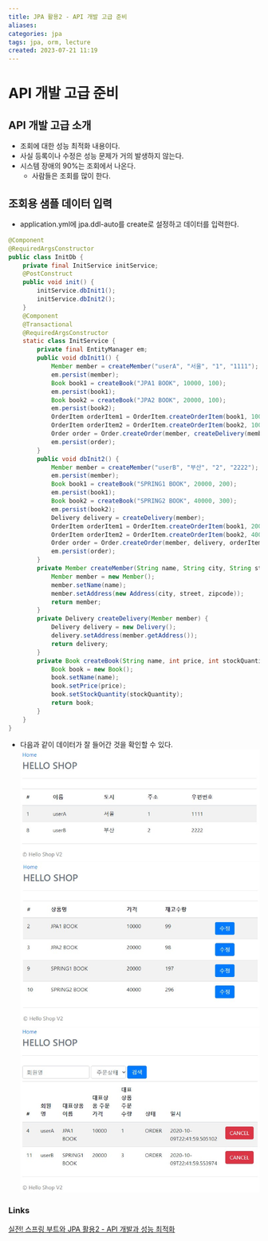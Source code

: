 ```yaml
---
title: JPA 활용2 - API 개발 고급 준비
aliases: 
categories: jpa
tags: jpa, orm, lecture
created: 2023-07-21 11:19
---
```


# API 개발 고급 준비

## API 개발 고급 소개

- 조회에 대한 성능 최적화 내용이다.
- 사실 등록이나 수정은 성능 문제가 거의 발생하지 않는다.
- 시스템 장애의 90%는 조회에서 나온다.
    * 사람들은 조회를 많이 한다.

## 조회용 샘플 데이터 입력

- application.yml에 jpa.ddl-auto를 create로 설정하고 데이터를 입력한다.

```java
@Component
@RequiredArgsConstructor
public class InitDb {
    private final InitService initService;
    @PostConstruct
    public void init() {
        initService.dbInit1();
        initService.dbInit2();
    }
    @Component
    @Transactional
    @RequiredArgsConstructor
    static class InitService {
        private final EntityManager em;
        public void dbInit1() {
            Member member = createMember("userA", "서울", "1", "1111");
            em.persist(member);
            Book book1 = createBook("JPA1 BOOK", 10000, 100);
            em.persist(book1);
            Book book2 = createBook("JPA2 BOOK", 20000, 100);
            em.persist(book2);
            OrderItem orderItem1 = OrderItem.createOrderItem(book1, 10000, 1);
            OrderItem orderItem2 = OrderItem.createOrderItem(book2, 10000, 2);
            Order order = Order.createOrder(member, createDelivery(member), orderItem1, orderItem2);
            em.persist(order);
        }
        public void dbInit2() {
            Member member = createMember("userB", "부산", "2", "2222");
            em.persist(member);
            Book book1 = createBook("SPRING1 BOOK", 20000, 200);
            em.persist(book1);
            Book book2 = createBook("SPRING2 BOOK", 40000, 300);
            em.persist(book2);
            Delivery delivery = createDelivery(member);
            OrderItem orderItem1 = OrderItem.createOrderItem(book1, 20000, 3);
            OrderItem orderItem2 = OrderItem.createOrderItem(book2, 40000, 4);
            Order order = Order.createOrder(member, delivery, orderItem1, orderItem2);
            em.persist(order);
        }
        private Member createMember(String name, String city, String street, String zipcode) {
            Member member = new Member();
            member.setName(name);
            member.setAddress(new Address(city, street, zipcode));
            return member;
        }
        private Delivery createDelivery(Member member) {
            Delivery delivery = new Delivery();
            delivery.setAddress(member.getAddress());
            return delivery;
        }
        private Book createBook(String name, int price, int stockQuantity) {
            Book book = new Book();
            book.setName(name);
            book.setPrice(price);
            book.setStockQuantity(stockQuantity);
            return book;
        }
    }
}
```

- 다음과 같이 데이터가 잘 들어간 것을 확인할 수 있다.
![](../attachment/img/API_dev_Intro_1.jpg)
![](../attachment/img/API_dev_Intro_2.jpg)
![](../attachment/img/API_dev_Intro_3.jpg)

### Links

[실전! 스프링 부트와 JPA 활용2 - API 개발과 성능 최적화](https://www.inflearn.com/course/%EC%8A%A4%ED%94%84%EB%A7%81%EB%B6%80%ED%8A%B8-JPA-API%EA%B0%9C%EB%B0%9C-%EC%84%B1%EB%8A%A5%EC%B5%9C%EC%A0%81%ED%99%94/dashboard)
